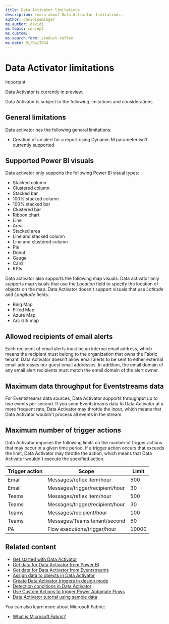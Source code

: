 ```yaml
---
title: Data Activator limitations
description: Learn about Data Activator limitations.
author: davidiseminger
ms.author: davidi
ms.topic: concept
ms.custom: 
ms.search.form: product-reflex
ms.date: 01/04/2024
---
```


# Data Activator limitations

> [!IMPORTANT]
> Data Activator is currently in preview.

Data Activator is subject to the following limitations and considerations.

## General limitations

Data activator has the following general limitations:

* Creation of an alert for a report using Dynamic M parameter isn't currently supported

## Supported Power BI visuals

Data activator only supports the following Power BI visual types:

* Stacked column
* Clustered column
* Stacked bar
* 100% stacked column
* 100% stacked bar
* Clustered bar
* Ribbon chart
* Line
* Area
* Stacked area
* Line and stacked column
* Line and clustered column
* Pie
* Donut
* Gauge
* Card
* KPIs

Data activator also supports the following map visuals. Data activator only supports map visuals that use the *Location* field to specify the location of objects on the map. Data Activator doesn't support visuals that use *Latitude* and *Longitude* fields.

* Bing Map
* Filled Map
* Azure Map
* Arc GIS map


## Allowed recipients of email alerts

Each recipient of email alerts must be an internal email address, which means the recipient must belong to the organization that owns the Fabric tenant. Data Activator doesn't allow email alerts to be sent to either external email addresses nor guest email addresses. In addition, the email domain of any email alert recipients must match the email domain of the alert owner.

## Maximum data throughput for Eventstreams data

For Eventstreams data sources, Data Activator supports throughput up to two events per second. If you send Eventstreams data to Data Activator at a more frequent rate, Data Activator may throttle the input, which means that Data Activator wouldn't process all events in the stream.

## Maximum number of trigger actions

Data Activator imposes the following limits on the number of trigger actions that may occur in a given time period. If a trigger action occurs that exceeds the limit, Data Activator may throttle the action, which means that Data Activator wouldn't execute the specified action.


|Trigger action  |Scope  |Limit  |
|---------|---------|---------|
|Email     |Messages/reflex item/hour         |500        |
|Email     |Messages/trigger/recipient/hour   |30         |
|Teams     |Messages/reflex item/hour         |500        |
|Teams     |Messages/trigger/recipient/hour   |30         |
|Teams     |Messages/recipient/hour           |100        |
|Teams     |Messages/Teams tenant/second      |50         |
|PA        |Flow executions/trigger/hour      |10000      |


## Related content

* [Get started with Data Activator](data-activator-get-started.md)
* [Get data for Data Activator from Power BI](data-activator-get-data-power-bi.md)
* [Get data for Data Activator from Eventstreams](data-activator-get-data-eventstreams.md)
* [Assign data to objects in Data Activator](data-activator-assign-data-objects.md)
* [Create Data Activator triggers in design mode](data-activator-create-triggers-design-mode.md)
* [Detection conditions in Data Activator](data-activator-detection-conditions.md)
* [Use Custom Actions to trigger Power Automate Flows](data-activator-trigger-power-automate-flows.md)
* [Data Activator tutorial using sample data](data-activator-tutorial.md)

You can also learn more about Microsoft Fabric:

* [What is Microsoft Fabric?](../get-started/microsoft-fabric-overview.md)

